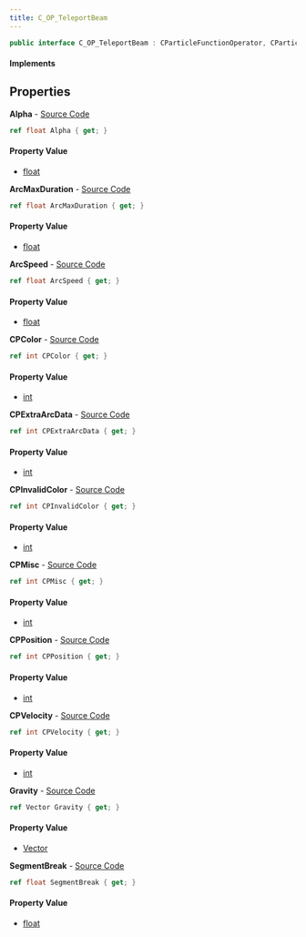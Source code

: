 ```yaml
---
title: C_OP_TeleportBeam
---
```


```csharp
public interface C_OP_TeleportBeam : CParticleFunctionOperator, CParticleFunction, ISchemaClass<CParticleFunction>, ISchemaClass<CParticleFunctionOperator>, ISchemaClass<C_OP_TeleportBeam>, ISchemaField, ISchemaClass, INativeHandle
```

#### Implements

## Properties

**Alpha** - [Source Code](https://github.com/swiftly-solution/swiftlys2/blob/master/managed/src/SwiftlyS2.Generated/Schemas/Interfaces/C_OP_TeleportBeam.cs#L36)

```csharp
ref float Alpha { get; }
```

#### Property Value

- [float](https://learn.microsoft.com/dotnet/api/system.single)

**ArcMaxDuration** - [Source Code](https://github.com/swiftly-solution/swiftlys2/blob/master/managed/src/SwiftlyS2.Generated/Schemas/Interfaces/C_OP_TeleportBeam.cs#L30)

```csharp
ref float ArcMaxDuration { get; }
```

#### Property Value

- [float](https://learn.microsoft.com/dotnet/api/system.single)

**ArcSpeed** - [Source Code](https://github.com/swiftly-solution/swiftlys2/blob/master/managed/src/SwiftlyS2.Generated/Schemas/Interfaces/C_OP_TeleportBeam.cs#L34)

```csharp
ref float ArcSpeed { get; }
```

#### Property Value

- [float](https://learn.microsoft.com/dotnet/api/system.single)

**CPColor** - [Source Code](https://github.com/swiftly-solution/swiftlys2/blob/master/managed/src/SwiftlyS2.Generated/Schemas/Interfaces/C_OP_TeleportBeam.cs#L22)

```csharp
ref int CPColor { get; }
```

#### Property Value

- [int](https://learn.microsoft.com/dotnet/api/system.int32)

**CPExtraArcData** - [Source Code](https://github.com/swiftly-solution/swiftlys2/blob/master/managed/src/SwiftlyS2.Generated/Schemas/Interfaces/C_OP_TeleportBeam.cs#L26)

```csharp
ref int CPExtraArcData { get; }
```

#### Property Value

- [int](https://learn.microsoft.com/dotnet/api/system.int32)

**CPInvalidColor** - [Source Code](https://github.com/swiftly-solution/swiftlys2/blob/master/managed/src/SwiftlyS2.Generated/Schemas/Interfaces/C_OP_TeleportBeam.cs#L24)

```csharp
ref int CPInvalidColor { get; }
```

#### Property Value

- [int](https://learn.microsoft.com/dotnet/api/system.int32)

**CPMisc** - [Source Code](https://github.com/swiftly-solution/swiftlys2/blob/master/managed/src/SwiftlyS2.Generated/Schemas/Interfaces/C_OP_TeleportBeam.cs#L20)

```csharp
ref int CPMisc { get; }
```

#### Property Value

- [int](https://learn.microsoft.com/dotnet/api/system.int32)

**CPPosition** - [Source Code](https://github.com/swiftly-solution/swiftlys2/blob/master/managed/src/SwiftlyS2.Generated/Schemas/Interfaces/C_OP_TeleportBeam.cs#L16)

```csharp
ref int CPPosition { get; }
```

#### Property Value

- [int](https://learn.microsoft.com/dotnet/api/system.int32)

**CPVelocity** - [Source Code](https://github.com/swiftly-solution/swiftlys2/blob/master/managed/src/SwiftlyS2.Generated/Schemas/Interfaces/C_OP_TeleportBeam.cs#L18)

```csharp
ref int CPVelocity { get; }
```

#### Property Value

- [int](https://learn.microsoft.com/dotnet/api/system.int32)

**Gravity** - [Source Code](https://github.com/swiftly-solution/swiftlys2/blob/master/managed/src/SwiftlyS2.Generated/Schemas/Interfaces/C_OP_TeleportBeam.cs#L28)

```csharp
ref Vector Gravity { get; }
```

#### Property Value

- [Vector](/docs/api/shared/natives/vector)

**SegmentBreak** - [Source Code](https://github.com/swiftly-solution/swiftlys2/blob/master/managed/src/SwiftlyS2.Generated/Schemas/Interfaces/C_OP_TeleportBeam.cs#L32)

```csharp
ref float SegmentBreak { get; }
```

#### Property Value

- [float](https://learn.microsoft.com/dotnet/api/system.single)

